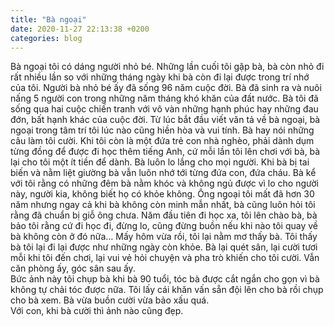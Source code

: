 ```yaml
---
title: "Bà ngoại"
date: 2020-11-27 22:13:38 +0200
categories: blog
---
```

Bà ngoại tôi có dáng người nhỏ bé. Những lần cuối tôi gặp bà, bà còn nhỏ đi rất nhiều lần so với những tháng ngày khi bà còn đi lại được trong trí nhớ của tôi. Người bà nhỏ bé ấy đã sống 96 năm cuộc đời. Bà đã sinh ra và nuôi nấng 5 người con trong những năm tháng khó khăn của đất nước. Bà tôi đã sống qua hai cuộc chiến tranh với vô vàn những hạnh phúc hay những đau đớn, bất hạnh khác của cuộc đời. 
Từ lúc bắt đầu viết văn tả về bà ngoại, bà ngoại trong tâm trí tôi lúc nào cũng hiền hòa và vui tính. Bà hay nói những câu làm tôi cười. Khi tôi còn là một đứa trẻ con nhà nghèo, phải dành dụm từng đồng để được đi học thêm tiếng Anh, cứ mỗi lần tôi lên chơi với bà, bà lại cho tôi một ít tiền để dành. Bà luôn lo lắng cho mọi người. Khi bà bị tai biến và nằm liệt giường bà vẫn luôn nhớ tới từng đứa con, đứa cháu. Bà kể với tôi rằng có những đêm bà nằm khóc và không ngủ được vì lo cho người này, người kia, không biết họ có khỏe không. Ông ngoại tôi mất đã hơn 30 năm nhưng ngay cả khi bà không còn minh mẫn nhất, bà cũng luôn hỏi tôi rằng đã chuẩn bị giỗ ông chưa. Năm đầu tiên đi học xa, tôi lên chào bà, bà bảo tôi rằng cứ đi học đi, đừng lo, cũng đừng buồn nếu khi nào tôi quay về bà không còn ở đó nữa…
Mấy hôm vừa rồi, tôi lại nằm mơ thấy bà. Tôi thấy bà tôi lại đi lại được như những ngày còn khỏe. Bà lại quét sân, lại cười tươi mỗi khi tôi đến chơi, lại vui vẻ hỏi chuyện và pha trò khiến cho tôi cười. Vẫn căn phòng ấy, góc sân sau ấy.  
Bức ảnh này tôi chụp bà khi bà 90 tuổi, tóc bà được cắt ngắn cho gọn vì bà không tự chải tóc được nữa. Tôi lấy cái khăn vấn sẵn đội lên cho bà rồi chụp cho bà xem. Bà vừa buồn cười vừa bảo xấu quá.  
Với con, khi bà cười thì ảnh nào cũng đẹp.